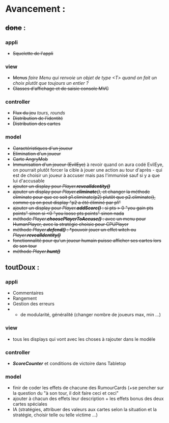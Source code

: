 # Avancement :

## ~~done~~ :
### appli
+ ~~Squelette de l'appli~~
### view
+ ~~Menus~~ _faire Menu<T> qui renvoie un objet de type \<T\> quand on fait un choix plutôt que toujours un entier ?_
+ ~~Classes d'affichage et de saisie console MVC~~
### controller
+ ~~Flux du jeu~~ _tours, rounds_
+ ~~Distribution de l'identité~~
+ ~~Distribution des cartes~~
###  model
+ ~~Caractéristiques d'un joueur~~
+ ~~Elimination d'un joueur~~
+ ~~Carte AngryMob~~
+ ~~Immunisation d'un joueur (EvilEye)~~
	à revoir quand on aura codé EvilEye, on pourrait plutôt forcer la cible à jouer une action au tour d'après - qui est de choisir un joueur à accuser mais pas l'immunisé sauf si y a que lui d'accusable
+ ~~ajouter un display pour _Player.**revealIdentity()**_~~
+ ~~ajouter un display pour _Player.**eliminate**()_, et changer la méthode eliminate pour que ce soit p1.eliminate(p2) plutôt que p2.eliminate(), comme ça on peut display "p2 a été éliminé par p1"~~
+ ~~ajouter un display pour _Player.**addScore()**_ : si pts > 0 "you gain pts points" sinon si <0 "you loose pts points" sinon nada~~
+ ~~méthode _Player.**choosePlayerToAccuse()**_ : avec un menu pour HumanPlayer, avec la stratégie choisie pour CPUPlayer~~
+ ~~méthode _Player.**defend()**_ : *pouvoir jouer un effet witch ou _Player.**revealIdentity()**_~~
+ ~~fonctionnalité pour qu'un joueur humain puisse afficher ses cartes lors de son tour~~
+ ~~méthode _Player.**hunt()**_~~

## toutDoux :
### appli
+ Commentaires
+ Rangement
+ Gestion des erreurs
+ + de modularité, généralité (changer nombre de joueurs max, min ...)
### view
+ tous les displays qui vont avec les choses à rajouter dans le modèle
### controller
+ _**ScoreCounter**_ et conditions de victoire dans Tabletop
### model
+ finir de coder les effets de chacune des RumourCards (+se pencher sur la question du "à son tour, il doit faire ceci et ceci"
+ ajouter à chacun des effets leur description + les effets bonus des deux cartes spéciales
+ IA (stratégies, attribuer des valeurs aux cartes selon la situation et la stratégie, choisir telle ou telle victime ...)

